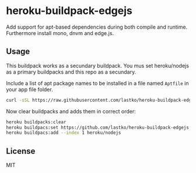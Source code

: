 # heroku-buildpack-edgejs

Add support for apt-based dependencies during both compile and runtime. Furthermore install mono, dnvm and edge.js.

## Usage

This buildpack works as a secundary buildpack. You mus set heroku/nodejs as a primary buildpacks and this repo as a secundary.

Include a list of apt package names to be installed in a file named `Aptfile` in your app file folder.

```bash
curl -sSL https://raw.githubusercontent.com/lastko/heroku-buildpack-edgejs/master/Aptfile > Aptfile
```

Now clear buildpacks and adds them in correct order:

```bash
heroku buildpacks:clear
heroku buildpacs:set https://github.com/lastko/heroku-buildpack-edgejs
heroku buildpacs:add --index 1 heroku/nodejs
```

	
## License

MIT
